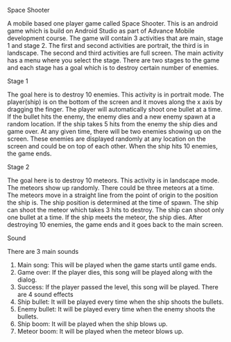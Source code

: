 Space Shooter 


A mobile based one player game called Space Shooter. This is an android game which is build on Android Studio as part of Advance Mobile 
development course. The game will contain 3 activities that are main, stage 1 and stage 2. The first and second activities are portrait, 
the third is in landscape. The second and third activities are full screen. The main activity has a menu where you select the stage. 
There are two stages to the game and each stage has a goal which is to destroy certain number of enemies. 

Stage 1

The goal here is to destroy 10 enemies. This activity is in portrait mode. The player(ship) is on the bottom of the screen and it moves 
along the x axis by dragging the finger. The player will automatically shoot one bullet at a time. If the bullet hits the enemy, the enemy
dies and a new enemy spawn at a random location. If the ship takes 5 hits from the enemy the ship dies and game over. At any given time, 
there will be two enemies showing up on the screen. These enemies are displayed randomly at any location on the screen and could be on 
top of each other. When the ship hits 10 enemies, the game ends.

Stage 2

The goal here is to destroy 10 meteors. This activity is in landscape mode. The meteors show up randomly. There could be three meteors at
a time. The meteors move in a straight line from the point of origin to the position the ship is. The ship position is determined at the
time of spawn. The ship can shoot the meteor which takes 3 hits to destroy. The ship can shoot only one bullet at a time. If the ship 
meets the meteor, the ship dies. After destroying 10 enemies, the game ends and it goes back to the main screen.

Sound

There are 3 main sounds
1)	Main song: This will be played when the game starts until game ends.
2)	Game over: If the player dies, this song will be played along with the dialog.
3)	Success: If the player passed the level, this song will be played.
There are 4 sound effects
1)	Ship bullet: It will be played every time when the ship shoots the bullets.
2)	Enemy bullet: It will be played every time when the enemy shoots the bullets.
3)	Ship boom: It will be played when the ship blows up.
4)	Meteor boom: It will be played when the meteor blows up.
